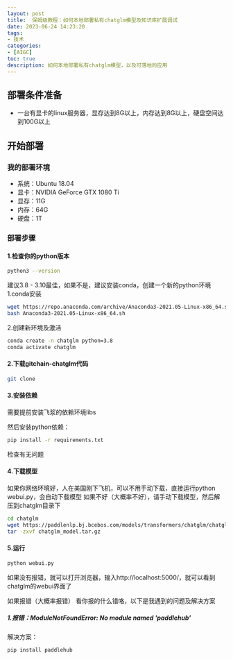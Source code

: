 ```yaml
---
layout: post
title:  保姆级教程：如何本地部署私有chatglm模型及知识库扩展调试
date: 2023-06-24 14:23:20
tags:
- 技术
categories:
- [AIGC]
toc: true
description: 如何本地部署私有chatglm模型，以及可落地的应用
---
```


## 部署条件准备
* 一台有显卡的linux服务器，显存达到8G以上，内存达到8G以上，硬盘空间达到100G以上

## 开始部署

### 我的部署环境
* 系统：Ubuntu 18.04
* 显卡：NVIDIA GeForce GTX 1080 Ti
* 显存：11G
* 内存：64G
* 硬盘：1T

### 部署步骤

#### 1.检查你的python版本
```bash
python3 --version
```
建议3.8 - 3.10最佳，如果不是，建议安装conda，创建一个新的python环境
1.conda安装
```bash
wget https://repo.anaconda.com/archive/Anaconda3-2021.05-Linux-x86_64.sh
bash Anaconda3-2021.05-Linux-x86_64.sh
```
2.创建新环境及激活

```bash
conda create -n chatglm python=3.8
conda activate chatglm
```

#### 2.下载gitchain-chatglm代码
```bash
git clone
```
#### 3.安装依赖
需要提前安装飞浆的依赖环境libs

然后安装python依赖：
```bash
pip install -r requirements.txt
```
检查有无问题



#### 4.下载模型
如果你网络环境好，人在美国刚下飞机，可以不用手动下载，直接运行python webui.py，会自动下载模型
如果不好（大概率不好），请手动下载模型，然后解压到chatglm目录下

```bash
cd chatglm
wget https://paddlenlp.bj.bcebos.com/models/transformers/chatglm/chatglm_model.tar.gz
tar -zxvf chatglm_model.tar.gz
```

#### 5.运行
```bash
python webui.py
```
如果没有报错，就可以打开浏览器，输入http://localhost:5000/，就可以看到chatglm的webui界面了


如果报错（大概率报错）
看你报的什么错咯，以下是我遇到的问题及解决方案

##### 1.报错：ModuleNotFoundError: No module named 'paddlehub'
解决方案：
```bash
pip install paddlehub
```
